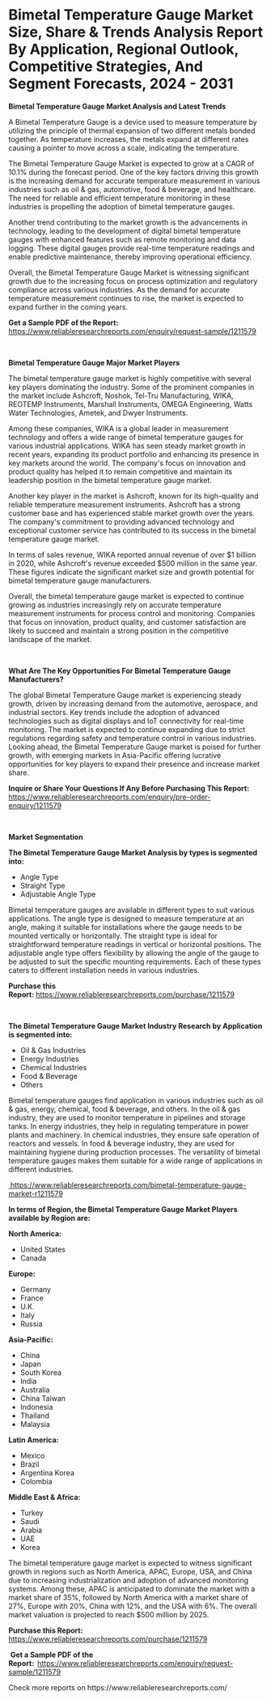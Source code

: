 <p><h1>Bimetal Temperature Gauge Market Size, Share & Trends Analysis Report By Application, Regional Outlook, Competitive Strategies, And Segment Forecasts, 2024 - 2031</h1></p><p><strong>Bimetal Temperature Gauge Market Analysis and Latest Trends</strong></p>
<p><p>A Bimetal Temperature Gauge is a device used to measure temperature by utilizing the principle of thermal expansion of two different metals bonded together. As temperature increases, the metals expand at different rates causing a pointer to move across a scale, indicating the temperature.</p><p>The Bimetal Temperature Gauge Market is expected to grow at a CAGR of 10.1% during the forecast period. One of the key factors driving this growth is the increasing demand for accurate temperature measurement in various industries such as oil & gas, automotive, food & beverage, and healthcare. The need for reliable and efficient temperature monitoring in these industries is propelling the adoption of bimetal temperature gauges.</p><p>Another trend contributing to the market growth is the advancements in technology, leading to the development of digital bimetal temperature gauges with enhanced features such as remote monitoring and data logging. These digital gauges provide real-time temperature readings and enable predictive maintenance, thereby improving operational efficiency.</p><p>Overall, the Bimetal Temperature Gauge Market is witnessing significant growth due to the increasing focus on process optimization and regulatory compliance across various industries. As the demand for accurate temperature measurement continues to rise, the market is expected to expand further in the coming years.</p></p>
<p><strong>Get a Sample PDF of the Report:&nbsp;</strong> <a href="https://www.reliableresearchreports.com/enquiry/request-sample/1211579">https://www.reliableresearchreports.com/enquiry/request-sample/1211579</a></p>
<p>&nbsp;</p>
<p><strong>Bimetal Temperature Gauge Major Market Players</strong></p>
<p><p>The bimetal temperature gauge market is highly competitive with several key players dominating the industry. Some of the prominent companies in the market include Ashcroft, Noshok, Tel-Tru Manufacturing, WIKA, REOTEMP Instruments, Marshall Instruments, OMEGA Engineering, Watts Water Technologies, Ametek, and Dwyer Instruments.</p><p>Among these companies, WIKA is a global leader in measurement technology and offers a wide range of bimetal temperature gauges for various industrial applications. WIKA has seen steady market growth in recent years, expanding its product portfolio and enhancing its presence in key markets around the world. The company's focus on innovation and product quality has helped it to remain competitive and maintain its leadership position in the bimetal temperature gauge market.</p><p>Another key player in the market is Ashcroft, known for its high-quality and reliable temperature measurement instruments. Ashcroft has a strong customer base and has experienced stable market growth over the years. The company's commitment to providing advanced technology and exceptional customer service has contributed to its success in the bimetal temperature gauge market.</p><p>In terms of sales revenue, WIKA reported annual revenue of over $1 billion in 2020, while Ashcroft's revenue exceeded $500 million in the same year. These figures indicate the significant market size and growth potential for bimetal temperature gauge manufacturers.</p><p>Overall, the bimetal temperature gauge market is expected to continue growing as industries increasingly rely on accurate temperature measurement instruments for process control and monitoring. Companies that focus on innovation, product quality, and customer satisfaction are likely to succeed and maintain a strong position in the competitive landscape of the market.</p></p>
<p>&nbsp;</p>
<p><strong>What Are The Key Opportunities For Bimetal Temperature Gauge Manufacturers?</strong></p>
<p><p>The global Bimetal Temperature Gauge market is experiencing steady growth, driven by increasing demand from the automotive, aerospace, and industrial sectors. Key trends include the adoption of advanced technologies such as digital displays and IoT connectivity for real-time monitoring. The market is expected to continue expanding due to strict regulations regarding safety and temperature control in various industries. Looking ahead, the Bimetal Temperature Gauge market is poised for further growth, with emerging markets in Asia-Pacific offering lucrative opportunities for key players to expand their presence and increase market share.</p></p>
<p><strong>Inquire or Share Your Questions If Any Before Purchasing This Report:</strong> <a href="https://www.reliableresearchreports.com/enquiry/pre-order-enquiry/1211579">https://www.reliableresearchreports.com/enquiry/pre-order-enquiry/1211579</a></p>
<p>&nbsp;</p>
<p><strong>Market Segmentation</strong></p>
<p><strong>The Bimetal Temperature Gauge Market Analysis by types is segmented into:</strong></p>
<p><ul><li>Angle Type</li><li>Straight Type</li><li>Adjustable Angle Type</li></ul></p>
<p><p>Bimetal temperature gauges are available in different types to suit various applications. The angle type is designed to measure temperature at an angle, making it suitable for installations where the gauge needs to be mounted vertically or horizontally. The straight type is ideal for straightforward temperature readings in vertical or horizontal positions. The adjustable angle type offers flexibility by allowing the angle of the gauge to be adjusted to suit the specific mounting requirements. Each of these types caters to different installation needs in various industries.</p></p>
<p><strong>Purchase this Report:&nbsp;</strong><a href="https://www.reliableresearchreports.com/purchase/1211579">https://www.reliableresearchreports.com/purchase/1211579</a></p>
<p>&nbsp;</p>
<p><strong>The Bimetal Temperature Gauge Market Industry Research by Application is segmented into:</strong></p>
<p><ul><li>Oil & Gas Industries</li><li>Energy Industries</li><li>Chemical Industries</li><li>Food & Beverage</li><li>Others</li></ul></p>
<p><p>Bimetal temperature gauges find application in various industries such as oil & gas, energy, chemical, food & beverage, and others. In the oil & gas industry, they are used to monitor temperature in pipelines and storage tanks. In energy industries, they help in regulating temperature in power plants and machinery. In chemical industries, they ensure safe operation of reactors and vessels. In food & beverage industry, they are used for maintaining hygiene during production processes. The versatility of bimetal temperature gauges makes them suitable for a wide range of applications in different industries.</p></p>
<p><a href="https://www.reliableresearchreports.com/bimetal-temperature-gauge-market-r1211579">&nbsp;https://www.reliableresearchreports.com/bimetal-temperature-gauge-market-r1211579</a></p>
<p><strong>In terms of Region, the Bimetal Temperature Gauge Market Players available by Region are:</strong></p>
<p>
    <p> <strong> North America: </strong>
        <ul>
            <li>United States</li>
            <li>Canada</li>
        </ul>
        </p> 
    <p> <strong> Europe: </strong>
        <ul>
            <li>Germany</li>
            <li>France</li>
            <li>U.K.</li>
            <li>Italy</li>
            <li>Russia</li>
        </ul>
        </p> 
    <p> <strong> Asia-Pacific: </strong>
        <ul>
            <li>China</li>
            <li>Japan</li>
            <li>South Korea</li>
            <li>India</li>
            <li>Australia</li>
            <li>China Taiwan</li>
            <li>Indonesia</li>
            <li>Thailand</li>
            <li>Malaysia</li>
        </ul>
        </p> 
    <p> <strong> Latin America: </strong>
        <ul>
            <li>Mexico</li>
            <li>Brazil</li>
            <li>Argentina Korea</li>
            <li>Colombia</li>
        </ul>
        </p> 
    <p> <strong> Middle East & Africa: </strong>
        <ul>
            <li>Turkey</li>
            <li>Saudi</li>
            <li>Arabia</li>
            <li>UAE</li>
            <li>Korea</li>
        </ul>
    </p>
    </p>
<p><p>The bimetal temperature gauge market is expected to witness significant growth in regions such as North America, APAC, Europe, USA, and China due to increasing industrialization and adoption of advanced monitoring systems. Among these, APAC is anticipated to dominate the market with a market share of 35%, followed by North America with a market share of 27%, Europe with 20%, China with 12%, and the USA with 6%. The overall market valuation is projected to reach $500 million by 2025.</p></p>
<p><strong>Purchase this Report: </strong><a href="https://www.reliableresearchreports.com/purchase/1211579">https://www.reliableresearchreports.com/purchase/1211579</a></p>
<p>&nbsp;<strong>Get a Sample PDF of the Report:&nbsp;&nbsp;</strong><a href="https://www.reliableresearchreports.com/enquiry/request-sample/1211579">https://www.reliableresearchreports.com/enquiry/request-sample/1211579</a></p>
<p><strong></strong></p>
<p>Check more reports on https://www.reliableresearchreports.com/</p>